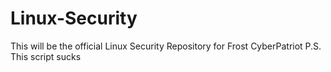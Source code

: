 # Linux-Security
This will be the official Linux Security Repository for Frost CyberPatriot
P.S. This script sucks
